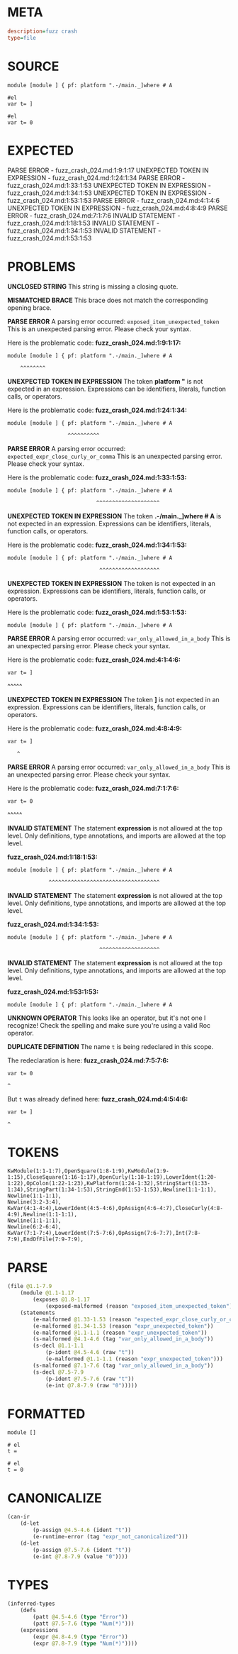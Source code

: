 # META
~~~ini
description=fuzz crash
type=file
~~~
# SOURCE
~~~roc
module [module ] { pf: platform ".-/main._]where # A

#el
var t= ]

#el
var t= 0
~~~
# EXPECTED
PARSE ERROR - fuzz_crash_024.md:1:9:1:17
UNEXPECTED TOKEN IN EXPRESSION - fuzz_crash_024.md:1:24:1:34
PARSE ERROR - fuzz_crash_024.md:1:33:1:53
UNEXPECTED TOKEN IN EXPRESSION - fuzz_crash_024.md:1:34:1:53
UNEXPECTED TOKEN IN EXPRESSION - fuzz_crash_024.md:1:53:1:53
PARSE ERROR - fuzz_crash_024.md:4:1:4:6
UNEXPECTED TOKEN IN EXPRESSION - fuzz_crash_024.md:4:8:4:9
PARSE ERROR - fuzz_crash_024.md:7:1:7:6
INVALID STATEMENT - fuzz_crash_024.md:1:18:1:53
INVALID STATEMENT - fuzz_crash_024.md:1:34:1:53
INVALID STATEMENT - fuzz_crash_024.md:1:53:1:53
# PROBLEMS
**UNCLOSED STRING**
This string is missing a closing quote.

**MISMATCHED BRACE**
This brace does not match the corresponding opening brace.

**PARSE ERROR**
A parsing error occurred: `exposed_item_unexpected_token`
This is an unexpected parsing error. Please check your syntax.

Here is the problematic code:
**fuzz_crash_024.md:1:9:1:17:**
```roc
module [module ] { pf: platform ".-/main._]where # A
```
        ^^^^^^^^


**UNEXPECTED TOKEN IN EXPRESSION**
The token **platform "** is not expected in an expression.
Expressions can be identifiers, literals, function calls, or operators.

Here is the problematic code:
**fuzz_crash_024.md:1:24:1:34:**
```roc
module [module ] { pf: platform ".-/main._]where # A
```
                       ^^^^^^^^^^


**PARSE ERROR**
A parsing error occurred: `expected_expr_close_curly_or_comma`
This is an unexpected parsing error. Please check your syntax.

Here is the problematic code:
**fuzz_crash_024.md:1:33:1:53:**
```roc
module [module ] { pf: platform ".-/main._]where # A
```
                                ^^^^^^^^^^^^^^^^^^^^


**UNEXPECTED TOKEN IN EXPRESSION**
The token **.-/main._]where # A** is not expected in an expression.
Expressions can be identifiers, literals, function calls, or operators.

Here is the problematic code:
**fuzz_crash_024.md:1:34:1:53:**
```roc
module [module ] { pf: platform ".-/main._]where # A
```
                                 ^^^^^^^^^^^^^^^^^^^


**UNEXPECTED TOKEN IN EXPRESSION**
The token  is not expected in an expression.
Expressions can be identifiers, literals, function calls, or operators.

Here is the problematic code:
**fuzz_crash_024.md:1:53:1:53:**
```roc
module [module ] { pf: platform ".-/main._]where # A
```
                                                    


**PARSE ERROR**
A parsing error occurred: `var_only_allowed_in_a_body`
This is an unexpected parsing error. Please check your syntax.

Here is the problematic code:
**fuzz_crash_024.md:4:1:4:6:**
```roc
var t= ]
```
^^^^^


**UNEXPECTED TOKEN IN EXPRESSION**
The token **]** is not expected in an expression.
Expressions can be identifiers, literals, function calls, or operators.

Here is the problematic code:
**fuzz_crash_024.md:4:8:4:9:**
```roc
var t= ]
```
       ^


**PARSE ERROR**
A parsing error occurred: `var_only_allowed_in_a_body`
This is an unexpected parsing error. Please check your syntax.

Here is the problematic code:
**fuzz_crash_024.md:7:1:7:6:**
```roc
var t= 0
```
^^^^^


**INVALID STATEMENT**
The statement **expression** is not allowed at the top level.
Only definitions, type annotations, and imports are allowed at the top level.

**fuzz_crash_024.md:1:18:1:53:**
```roc
module [module ] { pf: platform ".-/main._]where # A
```
                 ^^^^^^^^^^^^^^^^^^^^^^^^^^^^^^^^^^^


**INVALID STATEMENT**
The statement **expression** is not allowed at the top level.
Only definitions, type annotations, and imports are allowed at the top level.

**fuzz_crash_024.md:1:34:1:53:**
```roc
module [module ] { pf: platform ".-/main._]where # A
```
                                 ^^^^^^^^^^^^^^^^^^^


**INVALID STATEMENT**
The statement **expression** is not allowed at the top level.
Only definitions, type annotations, and imports are allowed at the top level.

**fuzz_crash_024.md:1:53:1:53:**
```roc
module [module ] { pf: platform ".-/main._]where # A
```
                                                    


**UNKNOWN OPERATOR**
This looks like an operator, but it's not one I recognize!
Check the spelling and make sure you're using a valid Roc operator.

**DUPLICATE DEFINITION**
The name `t` is being redeclared in this scope.

The redeclaration is here:
**fuzz_crash_024.md:7:5:7:6:**
```roc
var t= 0
```
    ^

But `t` was already defined here:
**fuzz_crash_024.md:4:5:4:6:**
```roc
var t= ]
```
    ^


# TOKENS
~~~zig
KwModule(1:1-1:7),OpenSquare(1:8-1:9),KwModule(1:9-1:15),CloseSquare(1:16-1:17),OpenCurly(1:18-1:19),LowerIdent(1:20-1:22),OpColon(1:22-1:23),KwPlatform(1:24-1:32),StringStart(1:33-1:34),StringPart(1:34-1:53),StringEnd(1:53-1:53),Newline(1:1-1:1),
Newline(1:1-1:1),
Newline(3:2-3:4),
KwVar(4:1-4:4),LowerIdent(4:5-4:6),OpAssign(4:6-4:7),CloseCurly(4:8-4:9),Newline(1:1-1:1),
Newline(1:1-1:1),
Newline(6:2-6:4),
KwVar(7:1-7:4),LowerIdent(7:5-7:6),OpAssign(7:6-7:7),Int(7:8-7:9),EndOfFile(7:9-7:9),
~~~
# PARSE
~~~clojure
(file @1.1-7.9
	(module @1.1-1.17
		(exposes @1.8-1.17
			(exposed-malformed (reason "exposed_item_unexpected_token") @1.9-1.17)))
	(statements
		(e-malformed @1.33-1.53 (reason "expected_expr_close_curly_or_comma"))
		(e-malformed @1.34-1.53 (reason "expr_unexpected_token"))
		(e-malformed @1.1-1.1 (reason "expr_unexpected_token"))
		(s-malformed @4.1-4.6 (tag "var_only_allowed_in_a_body"))
		(s-decl @1.1-1.1
			(p-ident @4.5-4.6 (raw "t"))
			(e-malformed @1.1-1.1 (reason "expr_unexpected_token")))
		(s-malformed @7.1-7.6 (tag "var_only_allowed_in_a_body"))
		(s-decl @7.5-7.9
			(p-ident @7.5-7.6 (raw "t"))
			(e-int @7.8-7.9 (raw "0")))))
~~~
# FORMATTED
~~~roc
module []

# el
t = 

# el
t = 0
~~~
# CANONICALIZE
~~~clojure
(can-ir
	(d-let
		(p-assign @4.5-4.6 (ident "t"))
		(e-runtime-error (tag "expr_not_canonicalized")))
	(d-let
		(p-assign @7.5-7.6 (ident "t"))
		(e-int @7.8-7.9 (value "0"))))
~~~
# TYPES
~~~clojure
(inferred-types
	(defs
		(patt @4.5-4.6 (type "Error"))
		(patt @7.5-7.6 (type "Num(*)")))
	(expressions
		(expr @4.8-4.9 (type "Error"))
		(expr @7.8-7.9 (type "Num(*)"))))
~~~
